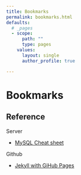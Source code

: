 ```yaml
---
title: Bookmarks
permalink: bookmarks.html
defaults:
  # _pages
  - scope:
      path: ""
      type: pages
    values:
      layout: single
      author_profile: true

---
```

# Bookmarks

## Reference

Server
*    [MySQL Cheat sheet](https://gist.github.com/Dizolivemint/d88f2b5f4ea060f1a816bedde3fa1861#file-readme-md)  

Github
*    [Jekyll with GiHub Pages](http://knightcodes.com/miscellaneous/2016/09/13/fix-github-metadata-error.html)
